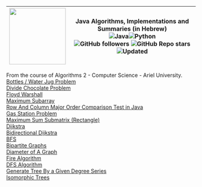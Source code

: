 
| <img width="150" height="150" src="https://cdn.iconscout.com/icon/free/png-256/algorithms-data-flow-chart-hierarchy-circle-analytics-2-5256.png">| Java Algorithms, Implementations and Summaries (in Hebrew)<br><img alt="Java" src="https://img.shields.io/badge/java-%23ED8B00.svg?&style=for-the-badge&logo=java&logoColor=white"/><img alt="Python" src="https://img.shields.io/badge/python%20-%2314354C.svg?&style=for-the-badge&logo=python&logoColor=white"/><br>![GitHub followers](https://img.shields.io/github/followers/DorAzaria?label=Follow&style=social) ![GitHub Repo stars](https://img.shields.io/github/stars/DorAzaria/Problems-on-Algorithms-2?style=social) ![Updated](https://img.shields.io/badge/Updated-2021-green)|
| --- | --- | 

From the course of Algorithms 2 - Computer Science - Ariel University.<br>
[Bottles / Water Jug Problem](https://github.com/DorAzaria/Problems-on-Algorithms-2/tree/main/BottleProblem)<br>
[Divide Chocolate Problem](https://github.com/DorAzaria/Problems-on-Algorithms-2/blob/main/DivideChocolateProblem/DivideChocolateProblem.java)<br>
[Floyd Warshall](https://github.com/DorAzaria/Problems-on-Algorithms-2/tree/main/FloydWarshall)<br>
[Maximum Subarray](https://github.com/DorAzaria/Problems-on-Algorithms-2/tree/main/MaximumSubarray)<br>
[Row And Column Major Order Comparison Test in Java](https://github.com/DorAzaria/Problems-on-Algorithms-2/blob/main/RowColMajorOrder/RowNColComparison.java)<br>
[Gas Station Problem](https://github.com/DorAzaria/Problems-on-Algorithms-2/tree/main/GasStationProblem)<br>
[Maximum Sum Submatrix (Rectangle)](https://github.com/DorAzaria/Problems-on-Algorithms-2/tree/main/MaximumSubmatrix)<br>
[Dijkstra](https://github.com/DorAzaria/Problems-on-Algorithms-2/tree/main/Dijkstra)<br>
[Bidirectional Dijkstra](https://github.com/DorAzaria/Problems-on-Algorithms-2/tree/main/Dijkstra/BidirectionalDijkstra)<br>
[BFS](https://github.com/DorAzaria/Problems-on-Algorithms-2/tree/main/BFS)<br>
[Bipartite Graphs](https://github.com/DorAzaria/Problems-on-Algorithms-2/blob/main/BFS/BipartiteGraph.java)<br>
[Diameter of A Graph](https://github.com/DorAzaria/Problems-on-Algorithms-2/tree/main/DiameterOfAGraph)<br>
[Fire Algorithm](https://github.com/DorAzaria/Problems-on-Algorithms-2/tree/main/Fire)<br>
[DFS Algorithm](https://github.com/DorAzaria/Problems-on-Algorithms-2/tree/main/DFS)<br>
[Generate Tree By a Given Degree Series](https://github.com/DorAzaria/Problems-on-Algorithms-2/tree/main/BuildTreeFromDegrees)<br>
[Isomorphic Trees](https://github.com/DorAzaria/Problems-on-Algorithms-2/tree/main/IsomorphicTrees)<br>
